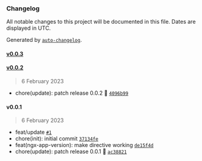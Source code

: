### Changelog

All notable changes to this project will be documented in this file. Dates are displayed in UTC.

Generated by [`auto-changelog`](https://github.com/CookPete/auto-changelog).

#### [v0.0.3](https://github.com/Celtian/ngx-app-version/compare/v0.0.2...v0.0.3)

#### [v0.0.2](https://github.com/Celtian/ngx-app-version/compare/v0.0.1...v0.0.2)

> 6 February 2023

- chore(update): patch release 0.0.2 🐛 [`4096b99`](https://github.com/Celtian/ngx-app-version/commit/4096b99b1bab6f1b7bee82a91b663633a71bd812)

#### v0.0.1

> 6 February 2023

- feat/update [`#1`](https://github.com/Celtian/ngx-app-version/pull/1)
- chore(init): initial commit [`37134fe`](https://github.com/Celtian/ngx-app-version/commit/37134fe06f59d4e4e5ef7ee5cf10d3b2a4149f28)
- feat(ngx-app-version): make directive working [`de15f4d`](https://github.com/Celtian/ngx-app-version/commit/de15f4d0686f6caf1f566a453447080e0d49ef49)
- chore(update): patch release 0.0.1 🐛 [`ac38821`](https://github.com/Celtian/ngx-app-version/commit/ac38821e57e3085a64a7cdda644cd6c6cf482757)
